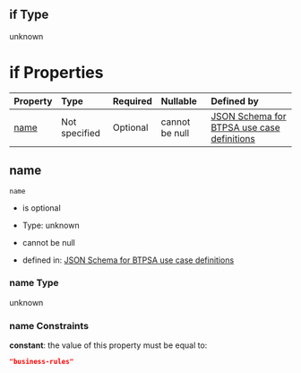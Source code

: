 ## if Type

unknown

# if Properties

| Property      | Type          | Required | Nullable       | Defined by                                                                                                                                                                                                        |
| :------------ | :------------ | :------- | :------------- | :---------------------------------------------------------------------------------------------------------------------------------------------------------------------------------------------------------------- |
| [name](#name) | Not specified | Optional | cannot be null | [JSON Schema for BTPSA use case definitions](btpsa-usecase-properties-services-items-allof-1-then-allof-18-if-properties-name.md "undefined#/properties/services/items/allOf/1/then/allOf/18/if/properties/name") |

## name



`name`

*   is optional

*   Type: unknown

*   cannot be null

*   defined in: [JSON Schema for BTPSA use case definitions](btpsa-usecase-properties-services-items-allof-1-then-allof-18-if-properties-name.md "undefined#/properties/services/items/allOf/1/then/allOf/18/if/properties/name")

### name Type

unknown

### name Constraints

**constant**: the value of this property must be equal to:

```json
"business-rules"
```
